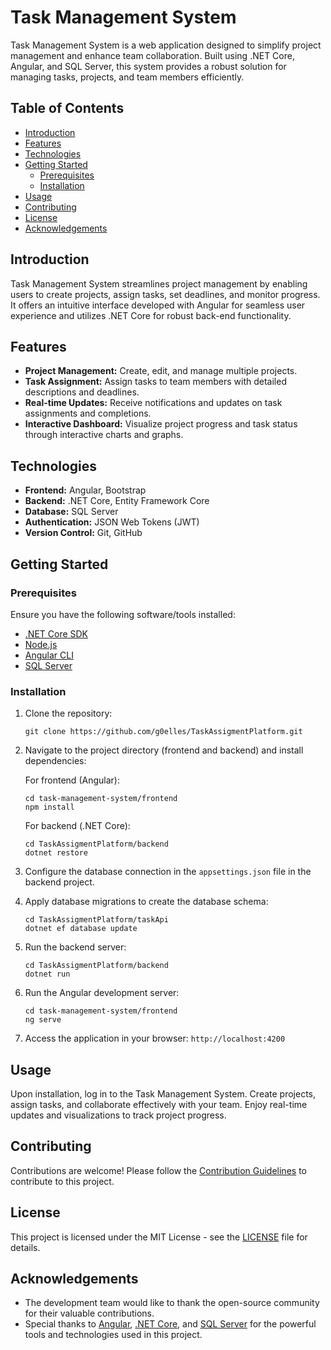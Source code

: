 # Task Management System

Task Management System is a web application designed to simplify project management and enhance team collaboration. Built using .NET Core, Angular, and SQL Server, this system provides a robust solution for managing tasks, projects, and team members efficiently.

## Table of Contents

- [Introduction](#introduction)
- [Features](#features)
- [Technologies](#technologies)
- [Getting Started](#getting-started)
  - [Prerequisites](#prerequisites)
  - [Installation](#installation)
- [Usage](#usage)
- [Contributing](#contributing)
- [License](#license)
- [Acknowledgements](#acknowledgements)

## Introduction

Task Management System streamlines project management by enabling users to create projects, assign tasks, set deadlines, and monitor progress. It offers an intuitive interface developed with Angular for seamless user experience and utilizes .NET Core for robust back-end functionality.

## Features

- **Project Management:** Create, edit, and manage multiple projects.
- **Task Assignment:** Assign tasks to team members with detailed descriptions and deadlines.
- **Real-time Updates:** Receive notifications and updates on task assignments and completions.
- **Interactive Dashboard:** Visualize project progress and task status through interactive charts and graphs.

## Technologies

- **Frontend:** Angular, Bootstrap
- **Backend:** .NET Core, Entity Framework Core
- **Database:** SQL Server
- **Authentication:** JSON Web Tokens (JWT)
- **Version Control:** Git, GitHub

## Getting Started

### Prerequisites

Ensure you have the following software/tools installed:

- [.NET Core SDK](https://dotnet.microsoft.com/download)
- [Node.js](https://nodejs.org/)
- [Angular CLI](https://cli.angular.io/)
- [SQL Server](https://www.microsoft.com/sql-server/)

### Installation

1. Clone the repository:
   ```
   git clone https://github.com/g0elles/TaskAssigmentPlatform.git
   ```

2. Navigate to the project directory (frontend and backend) and install dependencies:

   For frontend (Angular):
   ```
   cd task-management-system/frontend
   npm install
   ```

   For backend (.NET Core):
   ```
   cd TaskAssigmentPlatform/backend
   dotnet restore
   ```

3. Configure the database connection in the `appsettings.json` file in the backend project.

4. Apply database migrations to create the database schema:
   ```
   cd TaskAssigmentPlatform/taskApi
   dotnet ef database update
   ```

5. Run the backend server:
   ```
   cd TaskAssigmentPlatform/backend
   dotnet run
   ```

6. Run the Angular development server:
   ```
   cd task-management-system/frontend
   ng serve
   ```

7. Access the application in your browser: `http://localhost:4200`

## Usage

Upon installation, log in to the Task Management System. Create projects, assign tasks, and collaborate effectively with your team. Enjoy real-time updates and visualizations to track project progress.

## Contributing

Contributions are welcome! Please follow the [Contribution Guidelines](CONTRIBUTING.md) to contribute to this project.

## License

This project is licensed under the MIT License - see the [LICENSE](LICENSE) file for details.

## Acknowledgements

- The development team would like to thank the open-source community for their valuable contributions.
- Special thanks to [Angular](https://angular.io/), [.NET Core](https://dotnet.microsoft.com/), and [SQL Server](https://www.microsoft.com/sql-server/) for the powerful tools and technologies used in this project.